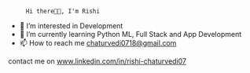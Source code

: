          Hi there👋🏻, I'm Rishi
- 👀 I’m interested in Development 
- 🌱 I’m currently learning Python ML, Full Stack and App Development
- 📫 How to reach me chaturvedi0718@gmail.com

<!---
rishi071201/rishi071201 is a ✨ special ✨ repository because its `README.md` (this file) appears on your GitHub profile.
You can click the Preview link to take a look at your changes.
--->
contact me on
www.linkedin.com/in/rishi-chaturvedi07
